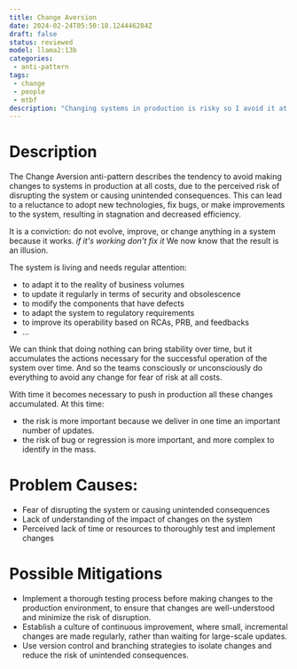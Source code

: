 ```yaml
---
title: Change Aversion
date: 2024-02-24T05:50:18.124446284Z
draft: false
status: reviewed
model: llama2:13b
categories: 
 - anti-pattern
tags: 
 - change
 - people
 - mtbf 
description: "Changing systems in production is risky so I avoid it at all cost."
---
```


# Description

The Change Aversion anti-pattern describes the tendency to avoid making changes to systems in production at all costs, due to the perceived risk of disrupting the system or causing unintended consequences. This can lead to a reluctance to adopt new technologies, fix bugs, or make improvements to the system, resulting in stagnation and decreased efficiency.

It is a conviction: do not evolve, improve, or change anything in a system because it works. 
*if it's working don't fix it* 
We now know that the result is an illusion. 
 
The system is living and needs regular attention: 
- to adapt it to the reality of business volumes 
- to update it regularly in terms of security and obsolescence 
- to modify the components that have defects 
- to adapt the system to regulatory requirements 
- to improve its operability based on RCAs, PRB, and feedbacks 
- ...

We can think that doing nothing can bring stability over time, but it accumulates the actions necessary for the successful operation of the system over time. And so the teams consciously or unconsciously do everything to avoid any change for fear of risk at all costs. 

With time it becomes necessary to push in production all these changes accumulated. At this time: 
-	the risk is more important because we deliver in one time an important number of updates. 
-	the risk of bug or regression is more important, and more complex to identify in the mass. 

# Problem Causes:

* Fear of disrupting the system or causing unintended consequences
* Lack of understanding of the impact of changes on the system
* Perceived lack of time or resources to thoroughly test and implement changes

# Possible Mitigations

* Implement a thorough testing process before making changes to the production environment, to ensure that changes are well-understood and minimize the risk of disruption.
* Establish a culture of continuous improvement, where small, incremental changes are made regularly, rather than waiting for large-scale updates.
* Use version control and branching strategies to isolate changes and reduce the risk of unintended consequences.